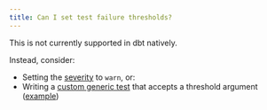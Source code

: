 ```yaml
---
title: Can I set test failure thresholds?
---
```


This is not currently supported in dbt natively.

Instead, consider:
* Setting the [severity](resource-properties/tests#severity) to `warn`, or:
* Writing a [custom generic test](custom-generic-tests) that accepts a threshold argument ([example](https://discourse.getdbt.com/t/creating-an-error-threshold-for-schema-tests/966))
